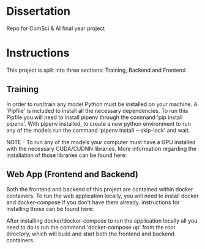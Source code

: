 # Dissertation
Repo for ComSci & AI final year project

# Instructions
This project is split into three sections: Training, Backend and Frontend

## Training
In order to run/train any model Python must be installed on your machine. A 'Pipfile' is included to install all the necessary dependencies. To run this Pipfile you will need to install pipenv through the command 'pip install pipenv'. With pipenv installed, to create a new python environment to run any of the models run the command 'pipenv install --skip-lock' and wait. 

NOTE - To run any of the models your computer must have a GPU installed with the necessary CUDA/CUDNN libraries. More information regarding the installation of those libraries can be found here:

## Web App (Frontend and Backend)
Both the frontend and backend of this project are contained within docker containers. To run the web application locally, you will need to install docker and docker-compose if you don't have them already. instructions for installing those can be found here:

After installing docker/docker-compose to run the application locally all you need to do is run the command 'docker-compose up' from the root directory, which will build and start both the frontend and backend containers.
